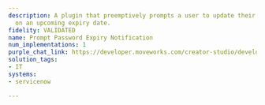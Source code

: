 ```yaml
---
description: A plugin that preemptively prompts a user to update their password based
  on an upcoming expiry date.
fidelity: VALIDATED
name: Prompt Password Expiry Notification
num_implementations: 1
purple_chat_link: https://developer.moveworks.com/creator-studio/developer-tools/purple-chat/?conversation=%7B%22messages%22%3A%5B%7B%22parts%22%3A%5B%7B%22richText%22%3A%22%3Cp%3E%F0%9F%94%94+%3Cstrong%3EPassword+Expiration+Notice%3C%2Fstrong%3E%3C%2Fp%3E%5Cn%3Cp%3EHi+there%21+I+noticed+your+password+expires+in+7+days.+Would+you+like+to+update+it+now%3F%3C%2Fp%3E%22%7D%5D%2C%22role%22%3A%22assistant%22%7D%2C%7B%22parts%22%3A%5B%7B%22buttons%22%3A%5B%7B%22buttonText%22%3A%22Update+Password%22%2C%22style%22%3A%22filled%22%7D%2C%7B%22buttonText%22%3A%22Remind+me+later%22%2C%22style%22%3A%22outlined%22%7D%5D%7D%5D%2C%22role%22%3A%22assistant%22%7D%5D%7D
solution_tags:
- IT
systems:
- servicenow

---
```


